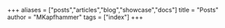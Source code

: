+++
aliases = ["posts","articles","blog","showcase","docs"]
title = "Posts"
author = "MKapfhammer"
tags = ["index"]
+++
